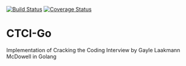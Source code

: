 [![Build Status](https://travis-ci.org/DheerendraRathor/CTCI-Go.svg?branch=master)](https://travis-ci.org/DheerendraRathor/CTCI-Go)
[![Coverage Status](https://coveralls.io/repos/github/DheerendraRathor/CTCI-Go/badge.svg?branch=master)](https://coveralls.io/github/DheerendraRathor/CTCI-Go?branch=master)

# CTCI-Go
Implementation of Cracking the Coding Interview by Gayle Laakmann McDowell in Golang
